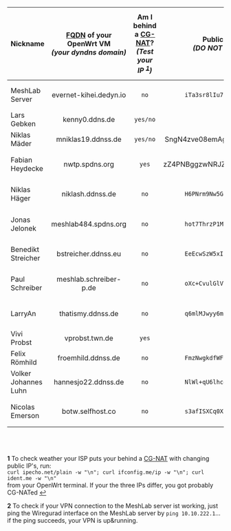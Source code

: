 Nickname | [FQDN][1] of your OpenWrt VM <br> *(your dyndns domain)* | Am I behind a [CG-NAT][2]? <br> *(Test your IP <sup id="a1">[1](#f1)</sup>)* | Public-Key of your [WireGuard][3] peer <br> *(DO NOT PUT YOUR PRIVATE KEY HERE!)* | Your chosen Wireguard tunnel IPv4 <br> from range 10.10.222.0/24 | Is your Wiregurad peer configured on the MeshLab server side?
--------------- | :---------------------: | :-------: | :---------------------------------------------: | :--------------:  | :-----------:
MeshLab Server  | evernet-kihei.dedyn.io  | `no`      | `iTa3sr8lIu7UXQIB/l2szLQtC7z0dA8eQUMRPIvtqmw=`  | 10.10.222.1/24    | done, you can test the VPN <sup id="a1">[2](#f2)</sup>)
Lars Gebken     | kenny0.ddns.de          | `yes/no`  |                                                 |                   |
Niklas Mäder    | mniklas19.ddnss.de      | `yes/no`  |  SngN4zve08emAgHM5aU7NhYD6/Nkc0Br19Ka5MbR31Y=   | 10.10.222.111/24  |
Fabian Heydecke | nwtp.spdns.org          | `yes`     |  zZ4PNBggzwNRJZmyvDgGUyTJ23zWW6unpFGO1SjCdGs=   | 10.10.222.3/24    | done, you can test the VPN <sup id="a1">[2](#f2)</sup>)
Niklas Häger    | niklash.ddnss.de        | `no`      | `H6PNrm9Nw5GoegRyzZuAQ9fejPFOGP4hAXSeeBWNnGY=`  | 10.10.222.10/24   | done, you can test the VPN <sup id="a1">[2](#f2)</sup>)
Jonas Jelonek   | meshlab484.spdns.org    | `no`      | `hot7ThrzP1MV8nlfgrTMuep7zMrOOcGaLjTPrsFI5xA=`  | 10.10.222.48/24   | done, you can test the VPN <sup id="a1">[2](#f2)</sup>)
Benedikt Streicher | bstreicher.ddnss.eu  | `no`      | `EeEcwSzW5xIlqILEBpgjGffcCcWjn2P+npo7wUjNGjQ=`  | 10.10.222.50/24   | done, you can test the VPN <sup id="a1">[2](#f2)</sup>)
Paul Schreiber  | meshlab.schreiber-p.de  | `no`      | `oXc+CvulGlVYVynvIAbipWchnzBJGsJ8f7OgglM5jBs=`  | 10.10.222.55/32   | done, you can test the VPN <sup id="a1">[2](#f2)</sup>)
LarryAn         | thatismy.ddnss.de       | `no`      | `q6mlMJwyy6muoYISXsnuHz+rVVoZ0aLfjg292SgjFAE=`  | 10.10.222.2/24    | done, you can test the VPN <sup id="a1">[2](#f2)</sup>)
Vivi Probst     | vprobst.twn.de          | `yes`     |                                                 |                   |
Felix Römhild   | froemhild.ddnss.de      | `no`      | `FmzNwgkdfWFUvP/xvRF7nhKVFLUunA+8pXxsqejwGko=`   | 10.10.222.4/24    |
Volker Johannes Luhn | hannesjo22.ddnss.de| `no`      | `NlWl+qU6lhc4vGi0aa1nOgSDZhQV/fk/c8q2iTiWc2A=`  | 10.10.222.13/24   |  
Nicolas Emerson | botw.selfhost.co        | `no`      | `s3afISXCq0XC4MLRMkIa0ZZwEKJYgGoQhRACh2hXpWU=`  | 10.10.222.43/24   | done, you can test the VPN <sup id="a1">[2](#f2)</sup>)


<br>
<br>

<b id="f1">1</b> To check weather your ISP puts your behind a [CG-NAT](https://en.wikipedia.org/wiki/Carrier-grade_NAT) with changing public IP's, run: <br>`curl ipecho.net/plain -w "\n"; curl ifconfig.me/ip -w "\n"; curl ident.me -w "\n"` <br> from your OpenWrt terminal. If your the three IPs differ, you got probably CG-NATed [↩](#a1)

<b id="f2">2</b> To check if your VPN connection to the MeshLab server ist working, just ping the Wiregurad interface on the MeshLab server by `ping 10.10.222.1`... if the ping succeeds, your VPN is up&running.

[1]: https://en.wikipedia.org/wiki/Fully_qualified_domain_name
[2]: https://en.wikipedia.org/wiki/Carrier-grade_NAT
[3]: https://www.wireguard.com/
